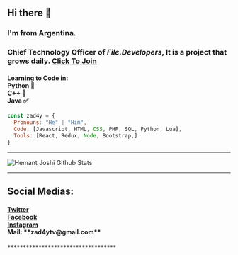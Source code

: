 ## Hi there 👋

### I'm from Argentina.
### Chief Technology Officer of _**File.Developers**_, It is a project that grows daily. <a href="https://discord.gg/FeTP4PE">Click To Join</a>

#### Learning to Code in: <br /> Python 🐍 <br /> C++ 💫 <br /> Java ✅


```js
const zad4y = {
  Pronouns: "He" | "Him",
  Code: [Javascript, HTML, CSS, PHP, SQL, Python, Lua],
  Tools: [React, Redux, Node, Bootstrap,]
}

```
***********************************
![Hemant Joshi Github Stats](https://github-readme-stats.vercel.app/api?username=ZAD4YTV&show_icons=true&title_color=fff&icon_color=79ff97&text_color=9f9f9f&bg_color=151515)

***********************************
## Social Medias:
<h4>
<a href="https://twitter.com/zad4y">Twitter</a> <br />
<a href="https://www.facebook.com/zaday.zaday.739/">Facebook</a> <br />
<a href="https://www.instagram.com/zad4ytv/">Instagram</a> <br />
Mail: **zad4ytv@gmail.com**
</h4>
***********************************
